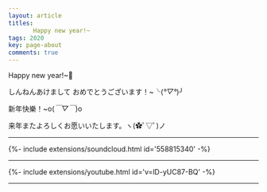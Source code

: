 ```yaml
---
layout: article
titles:
       Happy new year!~
tags: 2020
key: page-about
comments: true
---
```


Happy new year!~🎇

しんねんあけまして おめでとうございます！~╰(*°▽°*)╯

新年快樂！~o(*￣▽￣*)o

来年またよろしくお愿いいたします。ヽ(✿ﾟ▽ﾟ)ノ

---

<div>{%- include extensions/soundcloud.html id='558815340' -%}</div>

---

<div>{%- include extensions/youtube.html id='v=lD-yUC87-BQ' -%}</div>

---